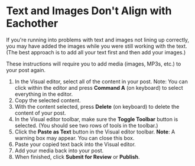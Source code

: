 # Text and Images Don't Align with Eachother

If you're running into problems with text and images not lining up correctly, you may have added the images while you were still working with the text. (The best approach is to add all your text first and then add your images.)

These instructions will require you to add media \(images, MP3s, etc.\) to your post again.

1. In the Visual editor, select all of the content in your post. Note: You can click within the editor and press **Command A** \(on keyboard\) to select everything in the editor.
2. Copy the selected content.
3. With the content selected, press **Delete** \(on keyboard\) to delete the content of your post.
4. In the Visual editor toolbar, make sure the **Toggle Toolbar** button is selected. \(You should see two rows of tools in the toolbar.\)
5. Click the **Paste as Text** button in the Visual editor toolbar. **Note**: A warning box may appear. You can close this box.
6. Paste your copied text back into the Visual editor.
7. Add your media back into your post.
8. When finished, click **Submit for Review** or **Publish**.





